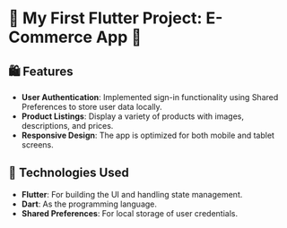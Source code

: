 # 🌟 My First Flutter Project: E-Commerce App 🌟

## 🛍️ Features

- **User Authentication**: Implemented sign-in functionality using Shared Preferences to store user data locally.
- **Product Listings**: Display a variety of products with images, descriptions, and prices.
- **Responsive Design**: The app is optimized for both mobile and tablet screens.

## 📱 Technologies Used

- **Flutter**: For building the UI and handling state management.
- **Dart**: As the programming language.
- **Shared Preferences**: For local storage of user credentials.